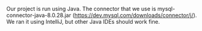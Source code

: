 Our project is run using Java. The connector that we use is mysql-connector-java-8.0.28.jar (https://dev.mysql.com/downloads/connector/j/). We ran it using IntelliJ, but other Java IDEs should work fine.
